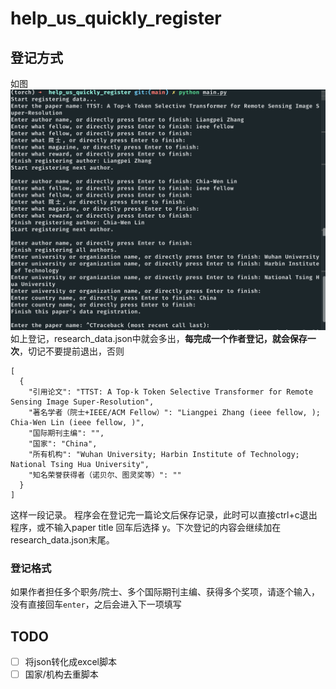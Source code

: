 # help_us_quickly_register

## 登记方式
如图
![登记方法](.asset/image.png)
如上登记，research_data.json中就会多出，**每完成一个作者登记，就会保存一次**，切记不要提前退出，否则
```
[
  {
    "引用论文": "TTST: A Top-k Token Selective Transformer for Remote Sensing Image Super-Resolution",
    "著名学者（院士+IEEE/ACM Fellow）": "Liangpei Zhang (ieee fellow, ); Chia-Wen Lin (ieee fellow, )",
    "国际期刊主编": "",
    "国家": "China",
    "所有机构": "Wuhan University; Harbin Institute of Technology; National Tsing Hua University",
    "知名荣誉获得者（诺贝尔、图灵奖等）": ""
  }
]
```
这样一段记录。
程序会在登记完一篇论文后保存记录，此时可以直接ctrl+c退出程序，或不输入paper title 回车后选择 y。下次登记的内容会继续加在research_data.json末尾。

### 登记格式
如果作者担任多个职务/院士、多个国际期刊主编、获得多个奖项，请逐个输入，没有直接回车`enter`，之后会进入下一项填写


## TODO
- [ ] 将json转化成excel脚本
- [ ] 国家/机构去重脚本
